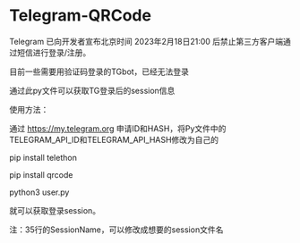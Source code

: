 # Telegram-QRCode
Telegram 已向开发者宣布北京时间 2023年2月18日21:00 后禁止第三方客户端通过短信进行登录/注册。

目前一些需要用验证码登录的TGbot，已经无法登录

通过此py文件可以获取TG登录后的session信息

使用方法：

通过 https://my.telegram.org 申请ID和HASH，将Py文件中的TELEGRAM_API_ID和TELEGRAM_API_HASH修改为自己的

pip install telethon

pip install qrcode

python3 user.py

就可以获取登录session。

注：35行的SessionName，可以修改成想要的session文件名
